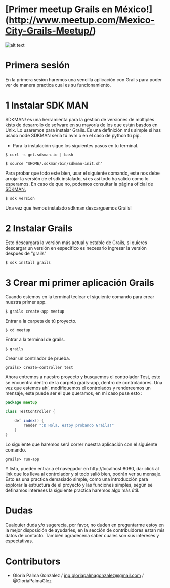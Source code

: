 # [Primer meetup Grails en México!] (http://www.meetup.com/Mexico-City-Grails-Meetup/)
![alt text](https://worldvectorlogo.com/logos/grails.svg "Grails")

# Primera sesión
En la primera sesión haremos una sencilla aplicación con Grails para poder ver de manera practica cual es su funcionamiento.

# 1 Instalar SDK MAN
SDKMAN! es una herramienta para la gestión de versiones de múltiples kists de desarrollo de sofware en su mayoría de los que están basdos en Unix.
Lo usaremos para instalar Grails. Es una definición más simple si has usado node SDKMAN sería tú nvm o en el caso de python tú pip.
- Para la instalación sigue los siguientes pasos en tu terminal.
```
$ curl -s get.sdkman.io | bash
```
```
$ source "$HOME/.sdkman/bin/sdkman-init.sh"
```
Para probar que todo este bien, usar el siguiente comando, este nos debe arrojar la versión de el sdk instalado, si es así todo ha salido como lo esperamos.
En caso de que no, podemos consultar la página oficial de [SDKMAN.](http://sdkman.io/install.html)
```
$ sdk version
```
Una vez que hemos instalado sdkman descarguemos Grails!

# 2 Instalar Grails
Esto descargará la versión más actual y estable de Grails, si quieres descargar un versión en especifico es necesario ingresar la versión después de "grails"
```
$ sdk install grails
```

# 3 Crear mi primer aplicación Grails
Cuando estemos en la terminal teclear el siguiente comando para crear nuestra primer app.
```
$ grails create-app meetup
```
Entrar a la carpeta de tú proyecto.
```
$ cd meetup
```
Entrar a la terminal de grails.
```
$ grails
```
Crear un contrlador de prueba.
```
grails> create-controller test
```
Ahora entremos a nuestro proyecto y busquemos el controlador Test, este se encuentra dentro de la carpeta grails-app, dentro de controladores. Una vez que estemos ahí, modifiquemos el controlados y rendereemos un mensaje, este puede ser el que queramos, en mi caso puse esto :
```java
package meetup

class TestController {

    def index() { 
    	render ":D Hola, estoy probando Grails!"
    }
}
```
Lo siguiente que haremos será correr nuestra aplicación con el siguiente comando.
```
grails> run-app 
```
Y listo, pueden entrar a el navegador en http://localhost:8080, dar click al link que los lleva al controlador y si todo salió bien, podrán ver su mensaje.
Esto es una practica demasiado simple, como una introducción para explorar la estructura de el proyecto y las funciones simples, según se definamos intereses la siguiente practica haremos algo más útil.

# Dudas
Cualquier duda y/o sugerecia, por favor, no duden en preguntarme estoy en la mejor disposición de ayudarles, en la sección de contribuidores estan mis datos de contacto. También agradecería saber cuales son sus intereses y espectativas.


# Contributors
- Gloria Palma González / ing.gloriapalmagonzalez@gmail.com / @GloriaPalmaGlez